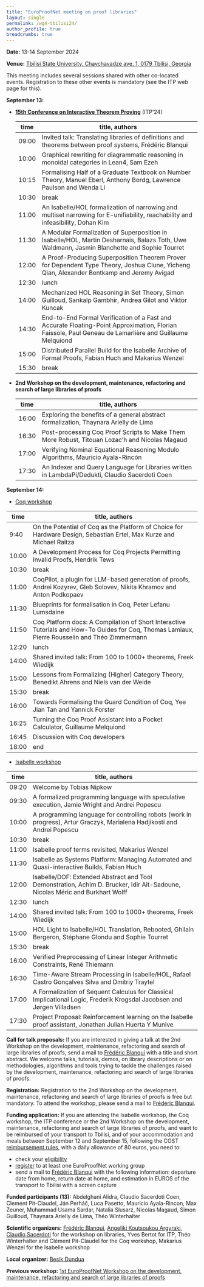 ```yaml
---
title: "EuroProofNet meeting on proof libraries"
layout: single
permalink: /wg4-tbilisi24/
author_profile: true
breadcrumbs: true
---
```


**Date:** 13-14 September 2024

**Venue:** [Tbilisi State University, Chavchavadze ave. 1, 0179 Tbilisi, Georgia](https://www.viam.science.tsu.ge/itp2024/venue)

This meeting includes several sessions shared with other co-located events. Registration to these other events is mandatory (see the ITP web page for this).

**September 13:**

- **[15th Conference on Interactive Theorem Proving](https://www.viam.science.tsu.ge/itp2024/)** (ITP'24)

  |time|title, authors|
  |--|--|  
  |09:00|Invited talk: Translating libraries of definitions and theorems between proof systems, Frédéric Blanqui|
  |10:00|Graphical rewriting for diagrammatic reasoning in monoidal categories in Lean4, Sam Ezeh|
  |10:15|Formalising Half of a Graduate Textbook on Number Theory, Manuel Eberl, Anthony Bordg, Lawrence Paulson and Wenda Li|
  |10:30|break|
  |11:00|An Isabelle/HOL formalization of narrowing and multiset narrowing for E-unifiability,  reachability and infeasibility, Dohan Kim|
  |11:30|A Modular Formalization of Superposition in Isabelle/HOL, Martin Desharnais, Balazs Toth, Uwe Waldmann, Jasmin Blanchette and Sophie Tourret|
  |12:00|A Proof-Producing Superposition Theorem Prover for Dependent Type Theory, Joshua Clune, Yicheng Qian, Alexander Bentkamp and Jeremy Avigad|
  |12:30|lunch|
  |14:00|Mechanized HOL Reasoning in Set Theory, Simon Guilloud, Sankalp Gambhir, Andrea Gilot and Viktor Kuncak|
  |14:30|End-to-End Formal Verification of a Fast and Accurate Floating-Point Approximation, Florian Faissole, Paul Geneau de Lamarlière and Guillaume Melquiond|
  |15:00|Distributed Parallel Build for the Isabelle Archive of Formal Proofs, Fabian Huch and Makarius Wenzel|
  |15:30|break|

- **2nd Workshop on the development, maintenance, refactoring and search of large libraries of proofs**

  |time|title, authors|
  |--|--|  
  |16:00|Exploring the benefits of a general abstract formalization, Thaynara Arielly de Lima|
  |16:30|Post-processing Coq Proof Scripts to Make Them More Robust, Titouan Lozac’h and Nicolas Magaud|
  |17:00|Verifying Nominal Equational Reasoning Modulo Algorithms, Mauricio Ayala-Rincón|
  |17:30|An Indexer and Query Language for Libraries written in LambdaPi/Dedukti, Claudio Sacerdoti Coen|

<!--Post-processing Coq Proof Scripts to Make Them More Robust, Titouan Lozac’h and Nicolas Magaud: Proof assistants like Coq are increasingly popular to help mathematicians carry out proofs of the results they conjecture. However, formal proofs remain highly technical and are especially difficult to reuse. In this paper, we present a framework to carry out a posteriori script transformations. These transformations are meant to be applied as an automated post-processing step, once the proof has been completed. We implemented two transformations so far:  the first one takes an arbitrary large proof script and produces an equivalent single-line proof script, which can be executed by Coq in one single step. 
The second example implements the converse operation, fully expanding a proof script into atomic proof steps. Other applications can be envisioned : removing all named hypotheses, increasing automation, removing some pre-defined proof patterns, etc. We apply our tool to various Coq proof scripts, including rather large ones from the GeoCoq library.-->

<!--Verifying Nominal Equational Reasoning Modulo Algorithms, Mauricio Ayala-Rincón: The PVS library on nominal equational reasoning includes
formalizations of syntactic unification and the formalization of the
long-standing Stikel(-Fages) AC-unification algorithm. Our research on
nominal equational reasoning has uncovered significant disparities
compared to the first-order unification approach. Specifically, it has
highlighted differences in the unification type of nominal unification
modulo regarding first-order standard unification. The talk will
deeply delve into the mechanization of various unification algorithms
in the PVS nominal library, focusing on nominal equality-check,
matching, and unification modulo associativity and commutativity, in
order to emphasize the observed differences, address pertinent
questions, and present the current progress on the mechanization of
anti-unification modulo algorithms.-->

<!--Exploring the benefits of a general abstract formalization, Thaynara Arielly de Lima: One of the main challenges in formal methods is the reuse of formal
proofs in several contexts.  With this in mind, the recent PVS
developments regarding abstract algebra have been mechanized as
generally as possible, allowing their application to different
algebraic structures. For example, recently, a Euclidean gcd algorithm
for Euclidean domains was specified in PVS and its correctness was
formalized. Thus verifying that the rings of integers and the Gaussian
integers are Euclidean domains provides a straightforward manner to
infer the correctness of this algorithm for both structures.  Another
example concerns quaternions. It is well known that Hamilton's
quaternions mimic any 3D rotation.  However, specifying quaternion
structures using any arbitrary field as a parameter allows not only
the verification of the completeness of three-dimensional rotations
but also a simple specification of Hurwitz quaternions, which can be
used to give an alternative proof of the well-known Lagrange's
four-square theorem.  This talk will discuss the main recent
developments of the PVS theory algebra, highlighting the benefits of
its general abstract discipline of formalization by exploring as a
case study the use of Hurwitz Rings, the First Isomorphism Theorem for
rings and the characterization of algebraic properties that lead to
constructing quaternions as division rings to establish Lagrange's
four-square theorem.-->

<!--An Indexer and Query Language for Libraries written in
LambdaPi/Dedukti, Claudio Sacerdoti Coen: The libraries exported from
various mathematical tools to Dedukti/LambdaPi poses peculiar
challenges to indexing and retrieval. In particular the libraries are
heterogeneous because "the same" statements and definitions can be
encoded in different ways according to the encoding of the logic they
are written in. Moreover the same statement can appear in various
forms because of user defined rewriting rules. We will present an
indexing tool and query language integrated in LambdaPi that addresses
the previous challenges and also allows limited search up-to
alignments. -->

**September 14:**

  - [Coq workshop](https://coq-workshop.gitlab.io/2024/)
  
  |time|title, authors|
  |--|--|  
  |9:40|On the Potential of Coq as the Platform of Choice for Hardware Design, Sebastian Ertel, Max Kurze and Michael Raitza|
  |10:00|A Development Process for Coq Projects Permitting Invalid Proofs, Hendrik Tews|
  |10:30|break|
  |11:00|CoqPilot, a plugin for LLM-based generation of proofs, Andrei Kozyrev, Gleb Solovev, Nikita Khramov and Anton Podkopaev|
  |11:30|Blueprints for formalisation in Coq, Peter Lefanu Lumsdaine|
  |11:50|Coq Platform docs: A Compilation of Short Interactive Tutorials and How-To Guides for Coq, Thomas Lamiaux, Pierre Rousselin and Théo Zimmermann|
  |12:20|lunch|
  |14:00|Shared invited talk: From 100 to 1000+ theorems, Freek Wiedijk|
  |15:00|Lessons from Formalizing (Higher) Category Theory, Benedikt Ahrens and Niels van der Weide|
  |15:30|break|
  |16:00|Towards Formalising the Guard Condition of Coq, Yee Jian Tan and Yannick Forster|
  |16:25|Turning the Coq Proof Assistant into a Pocket Calculator, Guillaume Melquiond|
  |16:45|Discussion with Coq developers|
  |18:00|end|

  - [Isabelle workshop](https://sketis.net/isabelle/isabelle-workshop-2024)

  |time|title, authors|
  |--|--|
  |09:20|Welcome by Tobias Nipkow|
  |09:30|A formalized programming language with speculative execution, Jamie Wright and Andrei Popescu|
  |10:00|A programming language for controlling robots (work in progress), Artur Graczyk, Marialena Hadjikosti and Andrei Popescu|
  |10:30|break|
  |11:00|Isabelle proof terms revisited, Makarius Wenzel|
  |11:30|Isabelle as Systems Platform: Managing Automated and Quasi-interactive Builds, Fabian Huch|
  |12:00|Isabelle/DOF: Extended Abstract and Tool Demonstration, Achim D. Brucker, Idir Ait-Sadoune, Nicolas Méric and Burkhart Wolff|
  |12:30|lunch|
  |14:00|Shared invited talk: From 100 to 1000+ theorems, Freek Wiedijk|
  |15:00|HOL Light to Isabelle/HOL Translation, Rebooted, Ghilain Bergeron, Stéphane Glondu and Sophie Tourret|
  |15:30|break|
  |16:00|Verified Preprocessing of Linear Integer Arithmetic Constraints, René Thiemann|
  |16:30|Time-Aware Stream Processing in Isabelle/HOL, Rafael Castro Gonçalves Silva and Dmitriy Traytel|
  |17:00|A Formalization of Sequent Calculus for Classical Implicational Logic, Frederik Krogsdal Jacobsen and Jørgen Villadsen|
  |17:30|Project Proposal: Reinforcement learning on the Isabelle proof assistant, Jonathan Julian Huerta Y Munive|

**Call for talk proposals:** If you are interested in giving a talk at
the 2nd Workshop on the development, maintenance, refactoring and
search of large libraries of proofs, send a mail to [Frédéric
Blanqui](https://blanqui.gitlabpages.inria.fr/) with a title and short
abstract. We welcome talks, tutorials, demos, on library descriptions
or on methodologies, algorithms and tools trying to tackle the
challenges raised by the development, maintenance, refactoring and
search of large libraries of proofs.

**Registration:** Registration to the 2nd Workshop on the development, maintenance, refactoring and search of large libraries of proofs is free but mandatory. To attend the workshop, please send a mail to [Frédéric Blanqui](https://blanqui.gitlabpages.inria.fr/).

**Funding application:** If you are attending the Isabelle workshop, the Coq workshop, the ITP conference or the 2nd Workshop on the development, maintenance, refactoring and search of large libraries of proofs, and want to be reimbursed of your transport to Tbilisi, and of your accommodation and meals between September 12 and September 15, following the COST [reimbursement rules](https://europroofnet.github.io/reimbursement-rules/), with a daily allowance of 80 euros, you need to:
- check your [eligibility](https://europroofnet.github.io/eligibility)
- [register](https://e-services.cost.eu/action/CA20111/working-groups/apply) to at least one EuroProofNet working group
- send a mail to [Frédéric Blanqui](https://blanqui.gitlabpages.inria.fr/) with the following information: departure date from home, return date at home, and estimation in EUROS of the transport to Tbilisi with a screen capture

**Funded participants (13):** Abdelghani Alidra, Claudio Sacerdoti Coen, Clement Pit-Claudel, Ján Perháč, Luca Pasetto, Mauricio Ayala-Rincon, Max Zeuner, Muhammad Usama Sardar, Natalia Slusarz, Nicolas Magaud, Simon Guilloud, Thaynara Arielly de Lima, Théo Winterhalter

<!--Priority will be given to people giving a talk, people living in inclusive target countries (Albania, Armenia, Bosnia and Herzegovina, Bulgaria, Croatia, Cyprus, Czech Republic, Estonia, Georgia, Greece, Hungary, Latvia, Lithuania, Malta, Moldova, Montenegro, North Macedonia, Poland, Portugal, Romania, Serbia, Slovakia, Slovenia, Turkey and Ukraine), young researchers (<= 40) and women.-->

**Scientific organizers:** [Frédéric Blanqui](https://blanqui.gitlabpages.inria.fr/), [Angeliki Koutsoukou Argyraki](https://www.cl.cam.ac.uk/~ak2110/), [Claudio Sacerdoti](http://www.cs.unibo.it/~sacerdot/) for the workshop on libraries, Yves Bertot for ITP, Théo Winterhalter and Clément Pit-Claudel for the Coq workshop, Makarius Wenzel for the Isabelle workshop

**Local organizer:** [Besik Dundua](https://cte.ibsu.edu.ge/en/besik-dundua/)

**Previous workshop:** [1st EuroProofNet Workshop on the development, maintenance, refactoring and search of large libraries of proofs](../wg4-meeting1)
